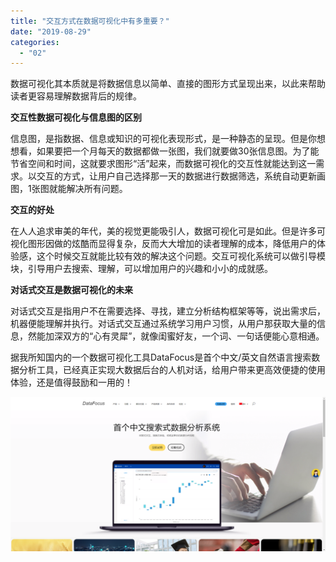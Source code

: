 ```yaml
---
title: "交互方式在数据可视化中有多重要？"
date: "2019-08-29"
categories: 
  - "02"
---
```


数据可视化其本质就是将数据信息以简单、直接的图形方式呈现出来，以此来帮助读者更容易理解数据背后的规律。

**交互性数据可视化与信息图的区别**

信息图，是指数据、信息或知识的可视化表现形式，是一种静态的呈现。但是你想想看，如果要把一个月每天的数据都做一张图，我们就要做30张信息图。为了能节省空间和时间，这就要求图形“活”起来，而数据可视化的交互性就能达到这一需求。以交互的方式，让用户自己选择那一天的数据进行数据筛选，系统自动更新画图，1张图就能解决所有问题。

**交互的好处**

在人人追求审美的年代，美的视觉更能吸引人，数据可视化可是如此。但是许多可视化图形因做的炫酷而显得复杂，反而大大增加的读者理解的成本，降低用户的体验感，这个时候交互就能比较有效的解决这个问题。交互可视化系统可以做引导模块，引导用户去搜索、理解，可以增加用户的兴趣和小小的成就感。

**对话式交互是数据可视化的未来**

对话式交互是指用户不在需要选择、寻找，建立分析结构框架等等，说出需求后，机器便能理解并执行。对话式交互通过系统学习用户习惯，从用户那获取大量的信息，然能加深双方的“心有灵犀”，就像闺蜜好友，一个词、一句话便能心意相通。

据我所知国内的一个数据可视化工具DataFocus是首个中文/英文自然语言搜索数据分析工具，已经真正实现大数据后台的人机对话，给用户带来更高效便捷的使用体验，还是值得鼓励和一用的！

![](images/word-image-361.png)
